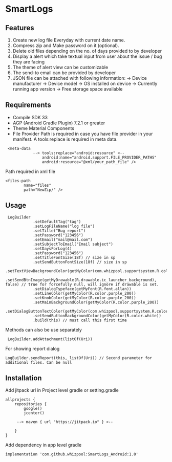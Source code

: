 # SmartLogs

## Features

1. Create new log file Everyday with current date name.
2. Compress zip and Make password on it (optional).
3. Delete old files depending on the no. of days provided to by developer
4. Display a alert which take textual input from user about the issue / bug they are facing
5. The theme of alert view can be customizable
6. The send-to email can be provided by developer
7. JSON file can be attached with following information: -> Device manufacturer -> Device model -> OS installed on device -> Currently running app version -> Free storage space available

## Requirements

* Compile SDK 33
* AGP (Android Gradle Plugin) 7.2.1 or greater
* Theme Material Components
* File Provider Path is required in case you have file provider in your manifest. A tools:replace is required in meta data.
    
```
 <meta-data
            --> tools:replace="android:resource" <--
                android:name="android.support.FILE_PROVIDER_PATHS"
                android:resource="@xml/your_path_file" />
```

Path required in xml file

```
<files-path
        name="files"
        path="NewZip/" />
```

## Usage
```
 LogBuilder
            .setDefaultTag("tag")
            .setLogFileName("log file")
            .setTitle("Bug report")
            .setPassword("123456")
            .setEmail("mail@mail.com")
            .setSubjectToEmail("Email subject")
            .setDaysForLog(4)
            .setPassword("123456")
            .setTitleFontSize(18f) // size in sp
            .setSendButtonFontSize(18f) // size in sp
            .setTextViewBackgroundColor(getMyColor(com.whizpool.supportsystem.R.color.gray))
            .setSendBtnImage(getMyDrawable(R.drawable.ic_launcher_background), false) // true for forcefully null, will ignore if drawable is set.
            .setDialogTypeface(getMyFont(R.font.allan))
            .setLineColor(getMyColor(R.color.purple_200))
            .setKnobColor(getMyColor(R.color.purple_200))
            .setMainBackgroundColor(getMyColor(R.color.purple_200))
            .setDialogButtonTextColor(getMyColor(com.whizpool.supportsystem.R.color.gray))
            .setSendButtonBackgroundColor(getMyColor(R.color.white))
            .build(this) // must call this first time

```

Methods can also be use separately

```
 LogBuilder.addAttachment(listOf(Uri))
```

For showing report dialog

```
LogBuilder.sendReport(this, listOf(Uri)) // Second parameter for additional files. Can be null
```

## Installation
Add jitpack url in Project level gradle or setting.gradle

```
allprojects {
    repositories {
        google()
        jcenter()
        
     --> maven { url "https://jitpack.io" } <--
       
    }
}
```

Add dependency in app level gradle

```
implementation 'com.github.whizpool:SmartLogs_Android:1.0'
```
